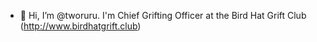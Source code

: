 - 👋 Hi, I’m @tworuru. I'm Chief Grifting Officer at the Bird Hat Grift Club (http://www.birdhatgrift.club) 
<!---
tworuru/tworuru is a ✨ special ✨ repository because its `README.md` (this file) appears on your GitHub profile.
You can click the Preview link to take a look at your changes.
--->

